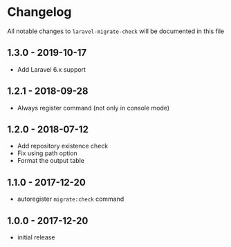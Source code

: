 # Changelog

All notable changes to `laravel-migrate-check` will be documented in this file

## 1.3.0 - 2019-10-17

- Add Laravel 6.x support

## 1.2.1 - 2018-09-28

- Always register command (not only in console mode)

## 1.2.0 - 2018-07-12

- Add repository existence check
- Fix using path option
- Format the output table

## 1.1.0 - 2017-12-20

- autoregister `migrate:check` command

## 1.0.0 - 2017-12-20

- initial release
